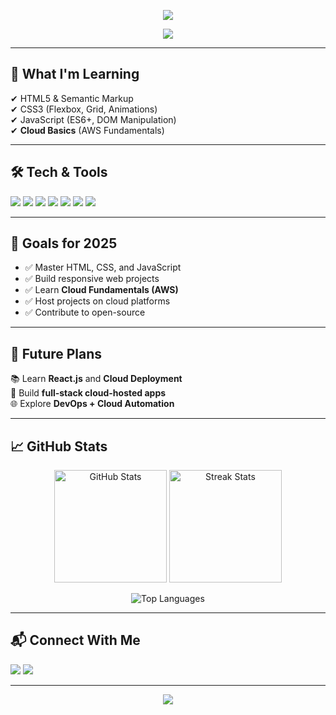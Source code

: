 <!-- Profile Header with Banner -->
<p align="center">
  <img src="https://capsule-render.vercel.app/api?type=waving&color=0:1e3c72,100:2a5298&height=180&section=header&text=Hi%20There!%20I'm%20Lavanyae%20👋&fontSize=35&fontColor=ffffff" />
</p>

<!-- Typing Animation -->
<p align="center">
  <img src="https://readme-typing-svg.herokuapp.com?font=Fira+Code&size=24&pause=1000&color=2A5298&center=true&vCenter=true&width=500&lines=Aspiring+Frontend+Developer;Learning+HTML%2C+CSS%2C+JavaScript+%26+Cloud;Building+Modern+Web+Experiences">
</p>

---

## 🌱 What I'm Learning  
✔ HTML5 & Semantic Markup  
✔ CSS3 (Flexbox, Grid, Animations)  
✔ JavaScript (ES6+, DOM Manipulation)  
✔ **Cloud Basics** (AWS Fundamentals)  

---

## 🛠 Tech & Tools  
<p>
  <!-- Frontend -->
  <img src="https://img.shields.io/badge/HTML-E34F26?style=for-the-badge&logo=html5&logoColor=white" />
  <img src="https://img.shields.io/badge/CSS-1572B6?style=for-the-badge&logo=css3&logoColor=white" />
  <img src="https://img.shields.io/badge/JavaScript-F7DF1E?style=for-the-badge&logo=javascript&logoColor=black" />
  <!-- Tools -->
  <img src="https://img.shields.io/badge/Git-F05032?style=for-the-badge&logo=git&logoColor=white" />
  <img src="https://img.shields.io/badge/GitHub-181717?style=for-the-badge&logo=github&logoColor=white" />
  <img src="https://img.shields.io/badge/VS%20Code-0078d7?style=for-the-badge&logo=visual-studio-code&logoColor=white" />
  <!-- Cloud -->
  <img src="https://img.shields.io/badge/AWS-FF9900?style=for-the-badge&logo=amazonaws&logoColor=white" />
</p>

---

## 🌟 Goals for 2025  
- ✅ Master HTML, CSS, and JavaScript  
- ✅ Build responsive web projects  
- ✅ Learn **Cloud Fundamentals (AWS)**  
- ✅ Host projects on cloud platforms  
- ✅ Contribute to open-source  

---

## 📌 Future Plans  
📚 Learn **React.js** and **Cloud Deployment**  
🚀 Build **full-stack cloud-hosted apps**  
🌐 Explore **DevOps + Cloud Automation**  

---

## 📈 GitHub Stats  
<p align="center">
  <img src="https://github-readme-stats.vercel.app/api?username=lava2006&show_icons=true&theme=tokyonight" alt="GitHub Stats" height="180"/>
  <img src="https://github-readme-streak-stats.herokuapp.com?user=lava2006&theme=tokyonight&hide_border=true" alt="Streak Stats" height="180"/>
</p>

<p align="center">
  <img src="https://github-readme-stats.vercel.app/api/top-langs/?username=your-username&layout=compact&theme=tokyonight" alt="Top Languages" />
</p>

---

## 📬 Connect With Me  
<p>
  <a href="your-lava2006"><img src="https://img.shields.io/badge/LinkedIn-0A66C2?style=for-the-badge&logo=linkedin&logoColor=white" /></a>
  <a href="mailto:lavanyaragavan08@gmail.com"><img src="https://img.shields.io/badge/Email-D14836?style=for-the-badge&logo=gmail&logoColor=white" /></a>
</p>

---

<p align="center">
  <img src="https://capsule-render.vercel.app/api?type=waving&color=0:1e3c72,100:2a5298&height=120&section=footer" />
</p>
